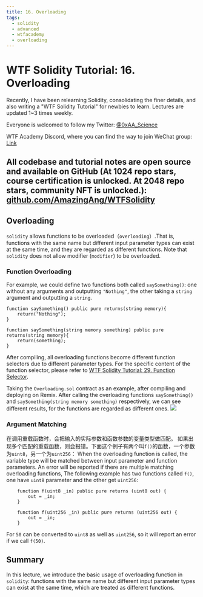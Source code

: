 ```yaml
---
title: 16. Overloading
tags:
  - solidity
  - advanced
  - wtfacademy
  - overloading
---
```

# WTF Solidity Tutorial: 16. Overloading

Recently, I have been relearning Solidity, consolidating the finer details, and also writing a "WTF Solidity Tutorial" for newbies to learn. Lectures are updated 1~3 times weekly. 

Everyone is welcomed to follow my Twitter: [@0xAA_Science](https://twitter.com/0xAA_Science)

WTF Academy Discord, where you can find the way to join WeChat group: [Link](https://discord.gg/5akcruXrsk)

All codebase and tutorial notes are open source and available on GitHub (At 1024 repo stars, course certification is unlocked. At 2048 repo stars, community NFT is unlocked.): [github.com/AmazingAng/WTFSolidity](https://github.com/AmazingAng/WTFSolidity)
-----

## Overloading
`solidity` allows functions to be overloaded（`overloading`）.That is, functions with the same name but different input parameter types 
can exist at the same time, and they are regarded as different functions.
Note that `solidity` does not allow modifier (`modifier`) to be overloaded.

### Function Overloading
For example, we could define two functions both called `saySomething()`:
one without any arguments and outputting `"Nothing"`, the other taking a `string` argument and outputting a `string`.

```solidity
function saySomething() public pure returns(string memory){
    return("Nothing");
}

function saySomething(string memory something) public pure returns(string memory){
    return(something);
}
```

After compiling, all overloading functions become different function selectors due to different parameter types. 
For the specific content of the function selector, please refer to [WTF Solidity Tutorial: 29. Function Selector](https://github.com/AmazingAng/WTFSolidity/tree/main/29_Selector).

Taking the `Overloading.sol` contract as an example, after compiling and deploying on Remix.
After calling the overloading functions `saySomething()` and `saySomething(string memory something)` respectively, 
we can see different results, for the functions are regarded as different ones.
![](./img/16-1.jpg)

### Argument Matching
在调用重载函数时，会把输入的实际参数和函数参数的变量类型做匹配。
如果出现多个匹配的重载函数，则会报错。下面这个例子有两个叫`f()`的函数，一个参数为`uint8`，另一个为`uint256`：
When the overloading function is called, the variable type will be matched between input parameter and function parameters.
An error will be reported if there are multiple matching overloading functions,
The following example has two functions called `f()`, one have `uint8` parameter and the other get `uint256`:

```solidity
    function f(uint8 _in) public pure returns (uint8 out) {
        out = _in;
    }

    function f(uint256 _in) public pure returns (uint256 out) {
        out = _in;
    }
```
For `50` can be converted to `uint8` as well as `uint256`, so it will report an error if we call `f(50)`.

## Summary
In this lecture, we introduce the basic usage of overloading function in `solidity`: 
functions with the same name but different input parameter types can exist at the same time, 
which are treated as different functions.


